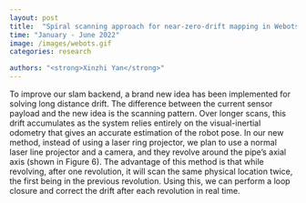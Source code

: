```yaml
---
layout: post
title:  "Spiral scanning approach for near-zero-drift mapping in Webots Simulator"
time: "January - June 2022"
image: /images/webots.gif
categories: research

authors: "<strong>Xinzhi Yan</strong>"
---
```

To improve our slam backend, a brand new idea has been implemented for solving long distance drift. The difference between the current sensor payload and the new idea is the scanning pattern. Over longer scans, this drift accumulates as the system relies entirely on the visual-inertial odometry that gives an accurate estimation of the robot pose. In our new method, instead of using a laser ring projector, we plan to use a normal laser line projector and a camera, and they revolve around the pipe’s axial axis (shown in Figure 6). The advantage of this method is that while revolving, after one revolution, it will scan the same physical location twice, the first being in the previous revolution. Using this, we can perform a loop closure and correct the drift after each revolution in real time. 

